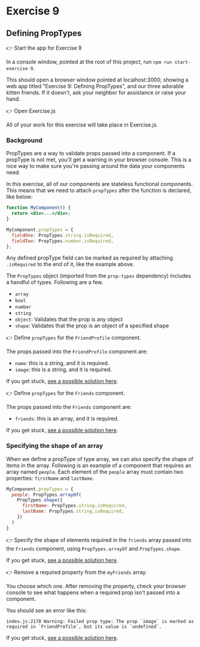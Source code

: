 # Exercise 9
## Defining PropTypes

&#128073; Start the app for Exercise 9

In a console window, pointed at the root of this project, run `npm run start-exercise-9`.

This should open a browser window pointed at localhost:3000, showing a web app titled "Exercise 9: Defining PropTypes", and our three adorable kitten friends. If it doesn't, ask your neighbor for assistance or raise your hand.

&#128073; Open Exercise.js

All of your work for this exercise will take place in Exercise.js.

### Background

PropTypes are a way to validate props passed into a component. If a propType is not met, you'll get a warning in your browser console. This is a nice way to make sure you're passing around the data your components need.

In this exercise, all of our components are stateless functional components. This means that we need to attach `propTypes` after the function is declared, like below:

```jsx
function MyComponent() {
  return <div>...</div>;
}

MyComponent.propTypes = {
  fieldOne: PropTypes.string.isRequired,
  fieldTwo: PropTypes.number.isRequired,
};
```

Any defined propType field can be marked as required by attaching `.isRequired` to the end of it, like the example above.

The `PropTypes` object (imported from the `prop-types` dependency) includes a handful of types. Following are a few.

* `array`
* `bool`
* `number`
* `string`
* `object`: Validates that the prop is any object
* `shape`: Validates that the prop is an object of a specified shape

&#128073; Define `propTypes` for the `FriendProfile` component.

The props passed into the `FriendProfile` component are:

* `name`: this is a string, and it is required.
* `image`: this is a string, and it is required.

If you get stuck, [see a possible solution here](./SOLUTIONS.md#friendprofile-proptypes).

&#128073; Define `propTypes` for the `Friends` component.

The props passed into the `Friends` component are:

* `friends`: this is an array, and it is required.

If you get stuck, [see a possible solution here](./SOLUTIONS.md#friends-array).

### Specifying the shape of an array

When we define a propType of type array, we can also specify the shape of items in the array. Following is an example of a component that requires an array named `people`. Each element of the `people` array must contain two properties: `firstName` and `lastName`.

```jsx
MyComponent.propTypes = {
  people: PropTypes.arrayOf(
    PropTypes.shape({
      firstName: PropTypes.string.isRequired,
      lastName: PropTypes.string.isRequired,
    })
  )
}
```
&#128073; Specify the shape of elements required in the `friends` array passed into the `Friends` component, using `PropTypes.arrayOf` and `PropTypes.shape`.

If you get stuck, [see a possible solution here](./SOLUTIONS.md#friends-arrayof-shape).

&#128073; Remove a required property from the `myFriends` array.

You choose which one. After removing the property, check your browser console to see what happens when a required prop isn't passed into a component.

You should see an error like this: 

```
index.js:2178 Warning: Failed prop type: The prop `image` is marked as required in `FriendProfile`, but its value is `undefined`.
```

If you get stuck, [see a possible solution here](./SOLUTIONS.md#removed-property).
